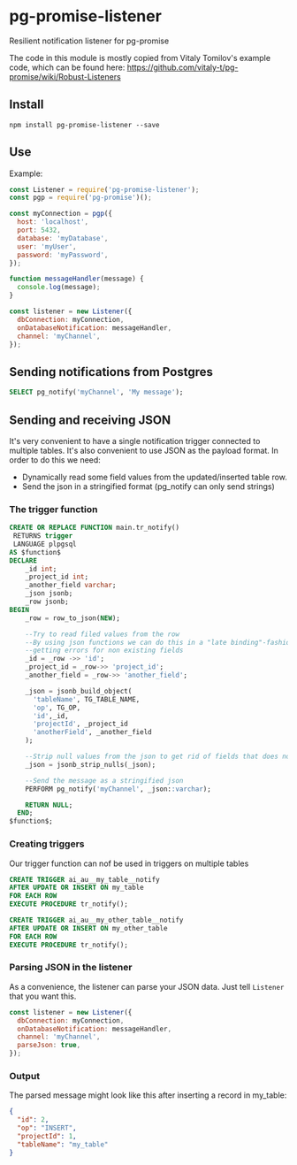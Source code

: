 # pg-promise-listener

Resilient notification listener for pg-promise

The code in this module is mostly copied from Vitaly Tomilov's example code, which can be found here:
https://github.com/vitaly-t/pg-promise/wiki/Robust-Listeners

## Install

```
npm install pg-promise-listener --save
```

## Use

Example:

```javascript
const Listener = require('pg-promise-listener');
const pgp = require('pg-promise')();

const myConnection = pgp({
  host: 'localhost',
  port: 5432,
  database: 'myDatabase',
  user: 'myUser',
  password: 'myPassword',
});

function messageHandler(message) {
  console.log(message);
}

const listener = new Listener({
  dbConnection: myConnection,
  onDatabaseNotification: messageHandler,
  channel: 'myChannel',
});
```

## Sending notifications from Postgres

```sql
SELECT pg_notify('myChannel', 'My message');
```

## Sending and receiving JSON

It's very convenient to have a single notification trigger connected to multiple tables. It's also convenient to use JSON as the payload format. In order to do this we need:

- Dynamically read some field values from the updated/inserted table row.
- Send the json in a stringified format (pg_notify can only send strings)

### The trigger function

```sql
CREATE OR REPLACE FUNCTION main.tr_notify()
 RETURNS trigger
 LANGUAGE plpgsql
AS $function$
DECLARE
    _id int;
    _project_id int;
    _another_field varchar;
    _json jsonb;
    _row jsonb;
BEGIN
    _row = row_to_json(NEW);

    --Try to read filed values from the row
    --By using json functions we can do this in a "late binding"-fashion without
    --getting errors for non existing fields
    _id = _row ->> 'id';
    _project_id = _row->> 'project_id';
    _another_field = _row->> 'another_field';

    _json = jsonb_build_object(
      'tableName', TG_TABLE_NAME,
      'op', TG_OP,
      'id',_id,
      'projectId', _project_id
      'anotherField', _another_field
    );

    --Strip null values from the json to get rid of fields that does not exist in this particular table
    _json = jsonb_strip_nulls(_json);

    --Send the message as a stringified json
    PERFORM pg_notify('myChannel', _json::varchar);

    RETURN NULL;
  END;
$function$;
```

### Creating triggers

Our trigger function can nof be used in triggers on multiple tables

```sql
CREATE TRIGGER ai_au__my_table__notify
AFTER UPDATE OR INSERT ON my_table
FOR EACH ROW
EXECUTE PROCEDURE tr_notify();

CREATE TRIGGER ai_au__my_other_table__notify
AFTER UPDATE OR INSERT ON my_other_table
FOR EACH ROW
EXECUTE PROCEDURE tr_notify();
```

### Parsing JSON in the listener

As a convenience, the listener can parse your JSON data. Just tell `Listener` that you want this.

```javascript
const listener = new Listener({
  dbConnection: myConnection,
  onDatabaseNotification: messageHandler,
  channel: 'myChannel',
  parseJson: true,
});
```

### Output

The parsed message might look like this after inserting a record in my_table:

```json
{
  "id": 2,
  "op": "INSERT",
  "projectId": 1,
  "tableName": "my_table"
}
```
